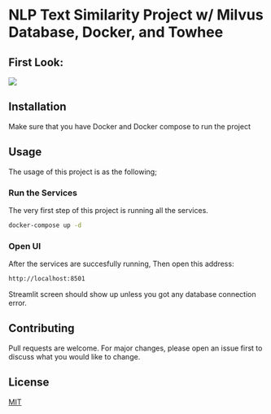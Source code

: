 # NLP Text Similarity Project w/ Milvus Database, Docker, and Towhee

## First Look:
![](https://github.com/Mstfakts/Text-Similarty-Towhee-MilvusDB/blob/main/Text_Similarity.gif)

## Installation
Make sure that you have Docker and Docker compose to run the project


## Usage
The usage of this project is as the following;

### Run the Services
The very first step of this project is running all the services. 
```bash
docker-compose up -d
```

### Open UI
After the services are succesfully running, Then open this address: 
```bash
http://localhost:8501
```
Streamlit screen should show up unless you got any database connection error.

## Contributing
Pull requests are welcome. For major changes, please open an issue first to discuss what you would like to change.


## License

[MIT](https://choosealicense.com/licenses/mit/)
